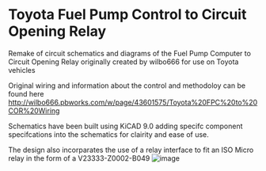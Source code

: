 # Toyota Fuel Pump Control to Circuit Opening Relay
Remake of circuit schematics and diagrams of the Fuel Pump Computer to Circuit Opening Relay originally created by wilbo666 for use on Toyota vehicles

Original wiring and information about the control and methodoloy can be found here http://wilbo666.pbworks.com/w/page/43601575/Toyota%20FPC%20to%20COR%20Wiring

Schematics have been built using KiCAD 9.0 adding specifc component specifcations into the schematics for clairity and ease of use. 

The design also incorparates the use of a relay interface to fit an ISO Micro relay in the form of a V23333-Z0002-B049 
![image](https://github.com/user-attachments/assets/c763a06d-c967-496c-a41b-d13cc0b5d70a)

